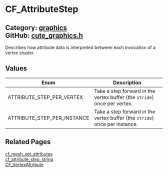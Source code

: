 [//]: # (This file is automatically generated by Cute Framework's docs parser.)
[//]: # (Do not edit this file by hand!)
[//]: # (See: https://github.com/RandyGaul/cute_framework/blob/master/samples/docs_parser.cpp)
[](../header.md ':include')

# CF_AttributeStep

Category: [graphics](/api_reference?id=graphics)  
GitHub: [cute_graphics.h](https://github.com/RandyGaul/cute_framework/blob/master/include/cute_graphics.h)  
---

Describes how attribute data is interpreted between each invocation of a vertex shader.

## Values

Enum | Description
--- | ---
ATTRIBUTE_STEP_PER_VERTEX | Take a step forward in the vertex buffer (the `stride`) once per vertex.
ATTRIBUTE_STEP_PER_INSTANCE | Take a step forward in the vertex buffer (the `stride`) once per instance.

## Related Pages

[cf_mesh_set_attributes](/graphics/cf_mesh_set_attributes.md)  
[cf_attribute_step_string](/graphics/cf_attribute_step_string.md)  
[CF_VertexAttribute](/graphics/cf_vertexattribute.md)  
